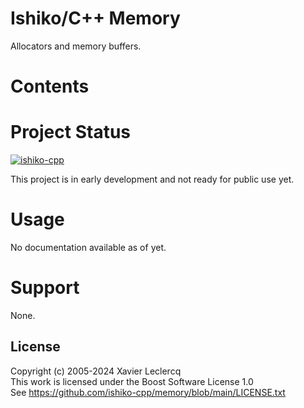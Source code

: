 # Ishiko/C++ Memory

Allocators and memory buffers.


# Contents


# Project Status

[![ishiko-cpp](https://circleci.com/gh/ishiko-cpp/memory.svg?style=shield)](https://circleci.com/gh/ishiko-cpp/memory)

This project is in early development and not ready for public use yet. 

# Usage

No documentation available as of yet.

# Support

None.

## License

Copyright (c) 2005-2024 Xavier Leclercq\
This work is licensed under the Boost Software License 1.0\
See https://github.com/ishiko-cpp/memory/blob/main/LICENSE.txt
